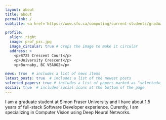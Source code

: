 ```yaml
---
layout: about
title: about
permalink: /
subtitle: <a href='https://www.sfu.ca/computing/current-students/graduate-students/academic-programs/professional-master-of-science-in-computer-science/project-showcase/is-seeing-still-not-necessarily-believing-.html'>Innovation Award</a>. sidharth-singh@outlook.com

profile:
  align: right
  image: prof_pic.jpg
  image_circular: true # crops the image to make it circular
  address: >
    <p>8725 Crescent Court</p>
    <p>University Crescent</p>
    <p>Burnaby, BC V5A0G2</p>

news: true  # includes a list of news items
latest_posts: true  # includes a list of the newest posts
selected_papers: true # includes a list of papers marked as "selected={true}"
social: true  # includes social icons at the bottom of the page
---
```


I am a graduate student at Simon Fraser University and I have about 1.5 years of full-stack Software Developer experience. Curently, I am specializing in Computer Vision using Deep Neural Networks.

<!-- Write your biography here. Tell the world about yourself. Link to your favorite [subreddit](http://reddit.com). You can put a picture in, too. The code is already in, just name your picture `prof_pic.jpg` and put it in the `img/` folder.

Put your address / P.O. box / other info right below your picture. You can also disable any of these elements by editing `profile` property of the YAML header of your `_pages/about.md`. Edit `_bibliography/papers.bib` and Jekyll will render your [publications page](/al-folio/publications/) automatically.

Link to your social media connections, too. This theme is set up to use [Font Awesome icons](http://fortawesome.github.io/Font-Awesome/) and [Academicons](https://jpswalsh.github.io/academicons/), like the ones below. Add your Facebook, Twitter, LinkedIn, Google Scholar, or just disable all of them. -->
